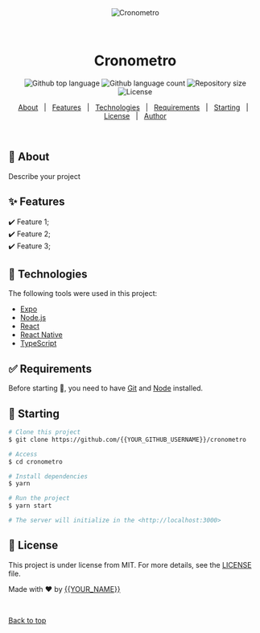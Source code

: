 <div align="center" id="top"> 
  <img src="./.github/app.gif" alt="Cronometro" />

  &#xa0;

  <!-- <a href="https://cronometro.netlify.app">Demo</a> -->
</div>

<h1 align="center">Cronometro</h1>

<p align="center">
  <img alt="Github top language" src="https://img.shields.io/github/languages/top/{{YOUR_GITHUB_USERNAME}}/cronometro?color=56BEB8">

  <img alt="Github language count" src="https://img.shields.io/github/languages/count/{{YOUR_GITHUB_USERNAME}}/cronometro?color=56BEB8">

  <img alt="Repository size" src="https://img.shields.io/github/repo-size/{{YOUR_GITHUB_USERNAME}}/cronometro?color=56BEB8">

  <img alt="License" src="https://img.shields.io/github/license/{{YOUR_GITHUB_USERNAME}}/cronometro?color=56BEB8">

  <!-- <img alt="Github issues" src="https://img.shields.io/github/issues/{{YOUR_GITHUB_USERNAME}}/cronometro?color=56BEB8" /> -->

  <!-- <img alt="Github forks" src="https://img.shields.io/github/forks/{{YOUR_GITHUB_USERNAME}}/cronometro?color=56BEB8" /> -->

  <!-- <img alt="Github stars" src="https://img.shields.io/github/stars/{{YOUR_GITHUB_USERNAME}}/cronometro?color=56BEB8" /> -->
</p>

<!-- Status -->

<!-- <h4 align="center"> 
	🚧  Cronometro 🚀 Under construction...  🚧
</h4> 

<hr> -->

<p align="center">
  <a href="#dart-about">About</a> &#xa0; | &#xa0; 
  <a href="#sparkles-features">Features</a> &#xa0; | &#xa0;
  <a href="#rocket-technologies">Technologies</a> &#xa0; | &#xa0;
  <a href="#white_check_mark-requirements">Requirements</a> &#xa0; | &#xa0;
  <a href="#checkered_flag-starting">Starting</a> &#xa0; | &#xa0;
  <a href="#memo-license">License</a> &#xa0; | &#xa0;
  <a href="https://github.com/{{YOUR_GITHUB_USERNAME}}" target="_blank">Author</a>
</p>

<br>

## :dart: About ##

Describe your project

## :sparkles: Features ##

:heavy_check_mark: Feature 1;\
:heavy_check_mark: Feature 2;\
:heavy_check_mark: Feature 3;

## :rocket: Technologies ##

The following tools were used in this project:

- [Expo](https://expo.io/)
- [Node.js](https://nodejs.org/en/)
- [React](https://pt-br.reactjs.org/)
- [React Native](https://reactnative.dev/)
- [TypeScript](https://www.typescriptlang.org/)

## :white_check_mark: Requirements ##

Before starting :checkered_flag:, you need to have [Git](https://git-scm.com) and [Node](https://nodejs.org/en/) installed.

## :checkered_flag: Starting ##

```bash
# Clone this project
$ git clone https://github.com/{{YOUR_GITHUB_USERNAME}}/cronometro

# Access
$ cd cronometro

# Install dependencies
$ yarn

# Run the project
$ yarn start

# The server will initialize in the <http://localhost:3000>
```

## :memo: License ##

This project is under license from MIT. For more details, see the [LICENSE](LICENSE.md) file.


Made with :heart: by <a href="https://github.com/{{YOUR_GITHUB_USERNAME}}" target="_blank">{{YOUR_NAME}}</a>

&#xa0;

<a href="#top">Back to top</a>
